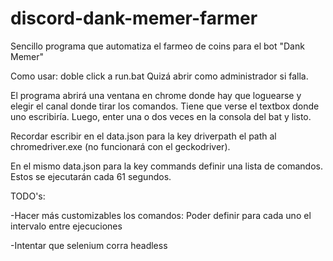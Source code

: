 # discord-dank-memer-farmer
Sencillo programa que automatiza el farmeo de coins para el bot "Dank Memer"

Como usar: doble click a run.bat
Quizá abrir como administrador si falla.


El programa abrirá una ventana en chrome donde hay que loguearse y elegir el canal donde tirar los comandos. Tiene que verse el textbox donde uno escribiría. Luego, enter una o dos veces en la consola del bat y listo.


Recordar escribir en el data.json para la key driverpath el path al chromedriver.exe (no funcionará con el geckodriver).

En el mismo data.json para la key commands definir una lista de comandos. Estos se ejecutarán cada 61 segundos.

TODO's:

-Hacer más customizables los comandos: Poder definir para cada uno el intervalo entre ejecuciones

-Intentar que selenium corra headless
